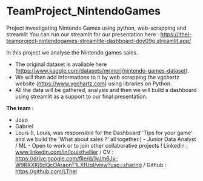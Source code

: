 # TeamProject_NintendoGames
Project investigating Nintendo Games using python, web-scrapping and streamlit
You can run our streamlit for our presentation here : https://lthel-teamproject-nintendogames-streamlite-dashboard-doy09g.streamlit.app/

In this project we analyse the Nintendo games sales. 
  - The original dataset is available here (https://www.kaggle.com/datasets/mrmorj/nintendo-games-dataset).
  - We will then add informations to it by web scrapping the vgchartz website (https://www.vgchartz.com) using libraries on Python.
  - All the data will be gathered, analysis and then we will build a dashboard using streamlit as a support to our final presentation.

**The team :**
- Joao
- Gabriel
- Louis (I, Louis, was responsible for the Dashboard 'Tips for your game' and we build the 'What about sales ?' all together.) - Junior Data Analyst / ML  - Open to work or to join other collaborative projects ! Linkedin : www.linkedin.com/in/louisthellier / CV : https://drive.google.com/file/d/1vJm6Jv-W9RXXKj9dQcOAraonT1LXfUqI/view?usp=sharing / Github : https://github.com/LThel
